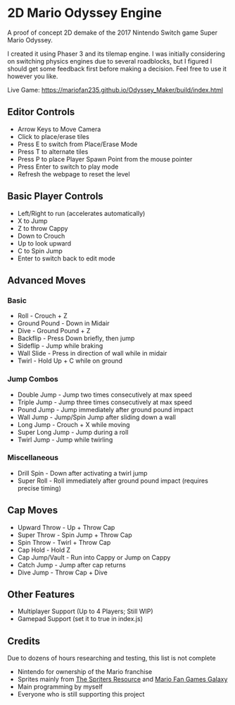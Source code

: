 # 2D Mario Odyssey Engine

A proof of concept 2D demake of the 2017 Nintendo Switch game Super Mario Odyssey.

I created it using Phaser 3 and its tilemap engine. I was initially considering on switching physics engines due to several roadblocks, but I figured I should get some feedback first before making a decision. Feel free to use it however you like.

Live Game: https://mariofan235.github.io/Odyssey_Maker/build/index.html

## Editor Controls

* Arrow Keys to Move Camera
* Click to place/erase tiles
* Press E to switch from Place/Erase Mode
* Press T to alternate tiles
* Press P to place Player Spawn Point from the mouse pointer
* Press Enter to switch to play mode
* Refresh the webpage to reset the level

## Basic Player Controls

* Left/Right to run (accelerates automatically)
* X to Jump
* Z to throw Cappy
* Down to Crouch
* Up to look upward
* C to Spin Jump
* Enter to switch back to edit mode

## Advanced Moves

### Basic

* Roll - Crouch + Z
* Ground Pound - Down in Midair
* Dive - Ground Pound + Z
* Backflip - Press Down briefly, then jump
* Sideflip - Jump while braking
* Wall Slide - Press in direction of wall while in midair
* Twirl - Hold Up + C while on ground

### Jump Combos

* Double Jump - Jump two times consecutively at max speed
* Triple Jump - Jump three times consecutively at max speed
* Pound Jump - Jump immediately after ground pound impact
* Wall Jump - Jump/Spin Jump after sliding down a wall
* Long Jump - Crouch + X while moving
* Super Long Jump - Jump during a roll
* Twirl Jump - Jump while twirling

### Miscellaneous

* Drill Spin - Down after activating a twirl jump
* Super Roll - Roll immediately after ground pound impact (requires precise timing)

## Cap Moves

* Upward Throw - Up + Throw Cap
* Super Throw - Spin Jump + Throw Cap
* Spin Throw - Twirl + Throw Cap
* Cap Hold - Hold Z
* Cap Jump/Vault - Run into Cappy or Jump on Cappy
* Catch Jump - Jump after cap returns
* Dive Jump - Throw Cap + Dive

## Other Features

* Multiplayer Support (Up to 4 Players; Still WIP)
* Gamepad Support (set it to true in index.js)

## Credits

Due to dozens of hours researching and testing, this list is not complete

* Nintendo for ownership of the Mario franchise
* Sprites mainly from [The Spriters Resource](https://www.spriters-resource.com/) and [Mario Fan Games Galaxy](https://mfgg.net/index.php?act=main)
* Main programming by myself
* Everyone who is still supporting this project
